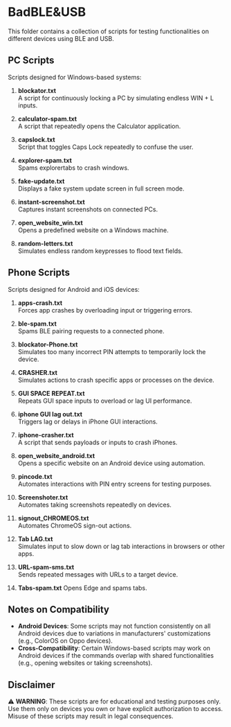 # BadBLE&USB

This folder contains a collection of scripts for testing functionalities on different devices using BLE and USB.

## PC Scripts

Scripts designed for Windows-based systems:

1. **blockator.txt**  
   A script for continuously locking a PC by simulating endless WIN + L inputs.

2. **calculator-spam.txt**  
   A script that repeatedly opens the Calculator application.

3. **capslock.txt**  
   Script that toggles Caps Lock repeatedly to confuse the user.

4. **explorer-spam.txt**  
   Spams explorertabs to crash windows.

5. **fake-update.txt**  
   Displays a fake system update screen in full screen mode.

6. **instant-screenshot.txt**  
   Captures instant screenshots on connected PCs.

7. **open_website_win.txt**  
   Opens a predefined website on a Windows machine.

8. **random-letters.txt**  
   Simulates endless random keypresses to flood text fields.

## Phone Scripts

Scripts designed for Android and iOS devices:

1. **apps-crash.txt**  
   Forces app crashes by overloading input or triggering errors.

2. **ble-spam.txt**  
   Spams BLE pairing requests to a connected phone.

3. **blockator-Phone.txt**  
   Simulates too many incorrect PIN attempts to temporarily lock the device.

4. **CRASHER.txt**  
   Simulates actions to crash specific apps or processes on the device.

5. **GUI SPACE REPEAT.txt**  
   Repeats GUI space inputs to overload or lag UI performance.

6. **iphone GUI lag out.txt**  
   Triggers lag or delays in iPhone GUI interactions.

7. **iphone-crasher.txt**  
   A script that sends payloads or inputs to crash iPhones.

8. **open_website_android.txt**  
   Opens a specific website on an Android device using automation.

9. **pincode.txt**  
   Automates interactions with PIN entry screens for testing purposes.

10. **Screenshoter.txt**  
    Automates taking screenshots repeatedly on devices.

11. **signout_CHROMEOS.txt**  
    Automates ChromeOS sign-out actions.

12. **Tab LAG.txt**  
    Simulates input to slow down or lag tab interactions in browsers or other apps.

13. **URL-spam-sms.txt**  
    Sends repeated messages with URLs to a target device.

14. **Tabs-spam.txt**
   Opens Edge and spams tabs.

## Notes on Compatibility

- **Android Devices**: Some scripts may not function consistently on all Android devices due to variations in manufacturers' customizations (e.g., ColorOS on Oppo devices).
- **Cross-Compatibility**: Certain Windows-based scripts may work on Android devices if the commands overlap with shared functionalities (e.g., opening websites or taking screenshots).

## Disclaimer

⚠️ **WARNING**: These scripts are for educational and testing purposes only. Use them only on devices you own or have explicit authorization to access. Misuse of these scripts may result in legal consequences.
